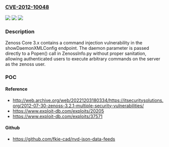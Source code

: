 ### [CVE-2012-10048](https://cve.mitre.org/cgi-bin/cvename.cgi?name=CVE-2012-10048)
![](https://img.shields.io/static/v1?label=Product&message=Zenoss%20Core&color=blue)
![](https://img.shields.io/static/v1?label=Version&message=3.x%20&color=brightgreen)
![](https://img.shields.io/static/v1?label=Vulnerability&message=CWE-22%20Improper%20Limitation%20of%20a%20Pathname%20to%20a%20Restricted%20Directory%20('Path%20Traversal')&color=brightgreen)

### Description

Zenoss Core 3.x contains a command injection vulnerability in the showDaemonXMLConfig endpoint. The daemon parameter is passed directly to a Popen() call in ZenossInfo.py without proper sanitation, allowing authenticated users to execute arbitrary commands on the server as the zenoss user.

### POC

#### Reference
- http://web.archive.org/web/20221203180334/https://itsecuritysolutions.org/2012-07-30-zenoss-3.2.1-multiple-security-vulnerabilities/
- https://www.exploit-db.com/exploits/20205
- https://www.exploit-db.com/exploits/37571

#### Github
- https://github.com/fkie-cad/nvd-json-data-feeds

